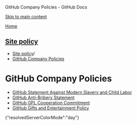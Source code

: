 GitHub Company Policies - GitHub Docs

[Skip to main content](#main-content)

[Home](/en)

[Site policy](/en/site-policy)
----------

* [Site policy](/en/site-policy)/
* [GitHub Company Policies](/en/site-policy/github-company-policies)

GitHub Company Policies
==========

* [GitHub Statement Against Modern Slavery and Child Labor](/en/site-policy/github-company-policies/github-statement-against-modern-slavery-and-child-labor)
* [GitHub Anti-Bribery Statement](/en/site-policy/github-company-policies/github-anti-bribery-statement)
* [GitHub GPL Cooperation Commitment](/en/site-policy/github-company-policies/github-gpl-cooperation-commitment)
* [GitHub Gifts and Entertainment Policy](/en/site-policy/github-company-policies/github-gifts-and-entertainment-policy)

{"resolvedServerColorMode":"day"}
